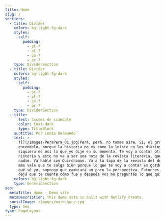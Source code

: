 ```yaml
---
title: Home
slug: /
sections:
  - title: Divider
    colors: bg-light-fg-dark
    styles:
      self:
        padding:
          - pt-7
          - pl-7
          - pb-7
          - pr-7
    type: DividerSection
  - title: Divider
    colors: bg-light-fg-dark
    styles:
      self:
        padding:
          - pt-7
          - pl-7
          - pb-7
          - pr-7
    type: DividerSection
  - title:
      text: Succes de scandale
      color: text-dark
      type: TitleBlock
    subtitle: Por Lumía Belmondo´
    text: >
      ![](/images/PeraPera_01.jpg)Perá, perá, no tomes aire. Sí, el grabador
      encendelo, porque la historia no es como la leíste en los diarios. Ni
      siquiera es así lo que yo dije en su momento. Te voy a contar otra
      historia y esto no va a ser una nota de la revista literaria, que no lee
      nadie. Ya hablé con Quirchbaun. Va a la tapa de la revista del domingo. Y
      más vale que te salga bien porque lo que te voy a contar es gordo… Bah,
      qué sé yo, supongo que cambiará un poco la perspectiva. Entonces, primero
      dejá que te cuente cómo fue y después vos me preguntás lo que quieras.
    colors: bg-light-fg-dark
    type: GenericSection
seo:
  metaTitle: Home - Demo site
  metaDescription: This demo site is built with Netlify Create.
  socialImage: /images/main-hero.jpg
  type: Seo
type: PageLayout
---
```


